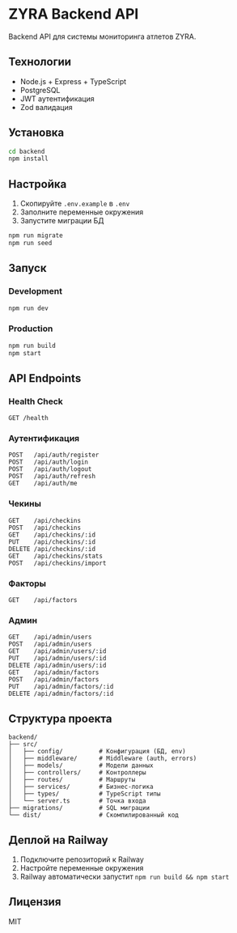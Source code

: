 # ZYRA Backend API

Backend API для системы мониторинга атлетов ZYRA.

## Технологии

- Node.js + Express + TypeScript
- PostgreSQL
- JWT аутентификация
- Zod валидация

## Установка

```bash
cd backend
npm install
```

## Настройка

1. Скопируйте `.env.example` в `.env`
2. Заполните переменные окружения
3. Запустите миграции БД

```bash
npm run migrate
npm run seed
```

## Запуск

### Development
```bash
npm run dev
```

### Production
```bash
npm run build
npm start
```

## API Endpoints

### Health Check
```
GET /health
```

### Аутентификация
```
POST   /api/auth/register
POST   /api/auth/login
POST   /api/auth/logout
POST   /api/auth/refresh
GET    /api/auth/me
```

### Чекины
```
GET    /api/checkins
POST   /api/checkins
GET    /api/checkins/:id
PUT    /api/checkins/:id
DELETE /api/checkins/:id
GET    /api/checkins/stats
POST   /api/checkins/import
```

### Факторы
```
GET    /api/factors
```

### Админ
```
GET    /api/admin/users
POST   /api/admin/users
GET    /api/admin/users/:id
PUT    /api/admin/users/:id
DELETE /api/admin/users/:id
GET    /api/admin/factors
POST   /api/admin/factors
PUT    /api/admin/factors/:id
DELETE /api/admin/factors/:id
```

## Структура проекта

```
backend/
├── src/
│   ├── config/          # Конфигурация (БД, env)
│   ├── middleware/      # Middleware (auth, errors)
│   ├── models/          # Модели данных
│   ├── controllers/     # Контроллеры
│   ├── routes/          # Маршруты
│   ├── services/        # Бизнес-логика
│   ├── types/           # TypeScript типы
│   └── server.ts        # Точка входа
├── migrations/          # SQL миграции
└── dist/                # Скомпилированный код
```

## Деплой на Railway

1. Подключите репозиторий к Railway
2. Настройте переменные окружения
3. Railway автоматически запустит `npm run build && npm start`

## Лицензия

MIT

